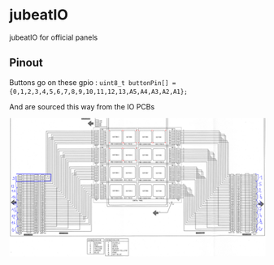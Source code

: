 # jubeatIO
jubeatIO for official panels

## Pinout

Buttons go on these gpio :
`uint8_t buttonPin[] = {0,1,2,3,4,5,6,7,8,9,10,11,12,13,A5,A4,A3,A2,A1};`

And are sourced this way from the IO PCBs

![alt text](https://github.com/CrazyRedMachine/jubeatIO/raw/master/pinout.png)
